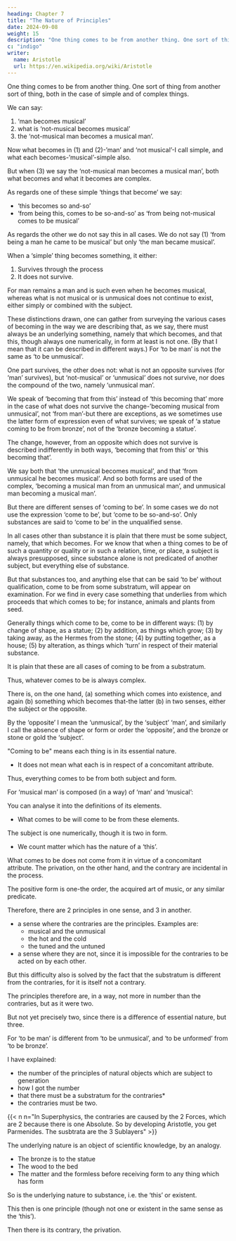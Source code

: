 ```yaml
---
heading: Chapter 7
title: "The Nature of Principles"
date: 2024-09-08
weight: 15
description: "One thing comes to be from another thing. One sort of thing from another sort of thing, both in the case of simple and of complex things."
c: "indigo"
writer:
  name: Aristotle 
  url: https://en.wikipedia.org/wiki/Aristotle
---
```



<!-- We will now give our own account, approaching the question first with reference to
becoming in its widest sense: for we shall be following the natural order of inquiry if we
speak first of common characteristics, and then investigate the characteristics of special
cases. -->

One thing comes to be from another thing. One sort of thing from another sort of thing, both in the case of simple and of complex things.

We can say:

1. ‘man becomes musical’
2. what is ‘not-musical becomes musical’
3. the ‘not-musical man becomes a musical man’.

Now what becomes in (1) and (2)-’man’ and ‘not musical’-I call simple, and what each
becomes-’musical’-simple also. 

But when (3) we say the ‘not-musical man becomes a musical man’, both what becomes and what it becomes are complex.

As regards one of these simple ‘things that become’ we say:
- ‘this becomes so and-so’
- ‘from being this, comes to be so-and-so’ as ‘from being not-musical comes to be musical’

As regards the other we do not say this in all cases. We do not say (1) ‘from being a man he came to be musical’ but only ‘the man became musical’.

When a ‘simple’ thing becomes something, it either:

1. Survives through the process
2. It does not survive.

For man remains a man and is such even when he becomes musical, whereas what is not musical or is unmusical does not continue to exist, either simply or combined with the subject.

These distinctions drawn, one can gather from surveying the various cases of becoming
in the way we are describing that, as we say, there must always be an underlying
something, namely that which becomes, and that this, though always one numerically, in
form at least is not one. (By that I mean that it can be described in different ways.) For
‘to be man’ is not the same as ‘to be unmusical’.

One part survives, the other does not: what is not an opposite survives (for ‘man’
survives), but ‘not-musical’ or ‘unmusical’ does not survive, nor does the compound of
the two, namely ‘unmusical man’.

We speak of ‘becoming that from this’ instead of ‘this becoming that’ more in the case
of what does not survive the change-’becoming musical from unmusical’, not ‘from
man’-but there are exceptions, as we sometimes use the latter form of expression even of
what survives; we speak of ‘a statue coming to be from bronze’, not of the ‘bronze
becoming a statue’. 

The change, however, from an opposite which does not survive is described indifferently in both ways, ‘becoming that from this’ or ‘this becoming that’. 

We say both that ‘the unmusical becomes musical’, and that ‘from unmusical he becomes musical’. And so both forms are used of the complex, ‘becoming a musical man from an unmusical man’, and unmusical man becoming a musical man’. 

But there are different senses of ‘coming to be’. In some cases we do not use the expression ‘come to be’, but ‘come to be so-and-so’. Only substances are said to ‘come to be’ in the unqualified sense.

In all cases other than substance it is plain that there must be some subject, namely, that which becomes. For we know that when a thing comes to be of such a quantity or quality or in such a relation, time, or place, a subject is always presupposed, since substance alone is not predicated of another subject, but everything else of substance.

But that substances too, and anything else that can be said ‘to be’ without qualification,
come to be from some substratum, will appear on examination. For we find in every
case something that underlies from which proceeds that which comes to be; for instance,
animals and plants from seed.

Generally things which come to be, come to be in different ways: (1) by change of
shape, as a statue; (2) by addition, as things which grow; (3) by taking away, as the
Hermes from the stone; (4) by putting together, as a house; (5) by alteration, as things
which ‘turn’ in respect of their material substance.

It is plain that these are all cases of coming to be from a substratum.

Thus, whatever comes to be is always complex. 

There is, on the one hand, (a) something which comes into existence, and again (b) something
which becomes that-the latter (b) in two senses, either the subject or the opposite. 

By the ‘opposite’ I mean the ‘unmusical’, by the ‘subject’ ‘man’, and similarly I call the
absence of shape or form or order the ‘opposite’, and the bronze or stone or gold the
‘subject’.


<!-- If there are conditions and principles which constitute natural objects and from which they primarily are or have come to be-have come to be,  -->

"Coming to be" means each thing is in its essential nature.
- It does not mean what each is in respect of a concomitant attribute.

Thus, everything comes to be from both subject and form.

For ‘musical man’ is composed (in a way) of ‘man’ and ‘musical’: 

You can analyse it into the definitions of its elements. 
- What comes to be will come to be from these elements.


The subject is one numerically, though it is two in form.
- We count matter which has the nature of a ‘this’. 

<!-- For it is the man, the gold-the ‘matter’ generally-that is counted, for it is more of , and  -->

What comes to be does not come from it in virtue of a concomitant attribute. The privation, on the other hand, and the contrary are incidental in the process.


The positive form is one-the order, the acquired art of music, or any similar predicate.

Therefore, there are 2 principles in one sense, and 3 in another. 
- a sense where the contraries are the principles. Examples are:
  - musical and the unmusical
  - the hot and the cold
  - the tuned and the untuned 
- a sense where they are not, since it is impossible for the contraries to be acted on by each other. 

But this difficulty also is solved by the fact that the substratum is different from the contraries, for it is itself not a contrary.

The principles therefore are, in a way, not more in number than the contraries, but as it were two.

But not yet precisely two, since there is a difference of essential nature, but three. 

For ‘to be man’ is different from ‘to be unmusical’, and ‘to be unformed’ from ‘to be bronze’.

I have explained:
- the number of the principles of natural objects which are subject to generation
- how I got the number
- that there must be a substratum for the contraries*
- the contraries must be two. 

{{< n n="In Superphysics, the contraries are caused by the 2 Forces, which are 2 because there is one Absolute. So by developing Aristotle, you get Parmenides. The susbtrata are the 3 Sublayers" >}}


<!-- Yet in another way of putting it this is not necessary, as one of the contraries will serve to effect the change by its successive absence and presence.)  -->

The underlying nature is an object of scientific knowledge, by an analogy.

- The bronze is to the statue
- The wood to the bed
- The matter and the formless before receiving form to any thing which has form

So is the underlying nature to substance, i.e. the ‘this’ or existent.

This then is one principle (though not one or existent in the same sense as the ‘this’).

<!-- and the definition was one as we agreed;  -->

Then there is its contrary, the privation.

<!-- In what sense these are two, and in what sense more, has been stated above. 

Only the contraries were principles, and later that a substratum was indispensable, and that the principles were three; our last statement has elucidated the
difference between the contraries, the mutual relation of the principles, and the nature of
the substratum. Whether the form or the substratum is the essential nature of a physical
object is not yet clear. But that the principles are three, and in what sense, and the way
in which each is a principle, is clear.

So much then for the question of the number and the nature of the principles.
 -->